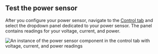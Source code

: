 ## Test the power sensor

After you configure your power sensor, navigate to the [Control tab](/platform/fleet/robots/#control) and select the dropdown panel dedicated to your power sensor.
The panel contains readings for your voltage, current, and power.

![An instance of the power sensor component in the control tab with voltage, current, and power readings](/platform/build/configure/components/power-sensor/power-sensor-control.png)
